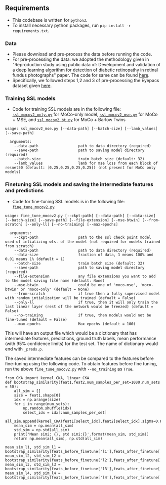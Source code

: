 ## Requirements
- This codebase is written for `python3`.
- To install necessary python packages, run `pip install -r requirements.txt`.

### Data
- Please download and pre-process the data before running the code.
- For pre-processing the data: we adopted the methodology given in "Reproduction study using public data of: Development and validation of a deep learning algorithm for detection of diabetic retinopathy in retinal fundus photographs" paper. The code for same can be found [here](https://github.com/mikevoets/jama16-retina-replication). 
- Specifically, we followed steps 1,2 and 3 of pre-processing the Eyepacs dataset given [here](https://github.com/mikevoets/jama16-retina-replication/blob/master/README.md).

### Training SSL models
- Code for training SSL models are in the following file: [`ssl_mocov2_only.py`](./ssl_mocov2_only.py) for MoCo-only model, [`ssl_mocov2_mse.py`](./ssl_mocov2_mse.py) for MoCo + MSE, and [`ssl_mocov2_bt.py`](./ssl_mocov2_bt.py) for MoCo + Barlow Twins
```
usage: ssl_mocov2_mse.py [--data-path] [--batch-size] [--lamb_values] [--save-path]

  arguments:
    --data-path                  path to data directory (required)
    --save-path                  path to saving model directory (required)
    --batch-size                 train batch size (default: 32)
    --lamb_values                lamb for mse loss from each block of resnet50 (default: [0.25,0.25,0.25,0.25]) (not present for MoCo only models)
```

### Finetuning SSL models and saving the intermediate features and predictions
- Code for fine-tuning SSL models is in the following file: [`fine_tune_mocov2.py`](./fine_tune_mocov2.py)
```
usage: fine_tune_mocov2.py [--ckpt-path] [--data-path] [--data-size] [--batch-size] [--save-path] [--file-extension] [--mse-btwin] [--from-scratch] [--only-ll] [--no-training] [--max-epochs]

  arguments:
    --ckpt-path                  path to the ssl check point model used of intializing wts. of the model (not required for models trained from scratch)
    --data-path                  path to data directory (required)
    --data-size                  fraction of data, 1 means 100% and 0.01 means 1% (default = 1)
    --batch-size                 train batch size (default: 32)
    --save-path                  path to saving model directory (required)
    --file-extension             any file extensions you want to add to the model saving file name (default: None)
    --mse-btwin                  could be one of 'moco-mse', 'moco-btwin' or 'moco-only' (default = None)
    --from-scratch               if true then a fully supervised model with random intialization will be trained (defualt = False)
    --only-ll                    if true, then it will only train the last linear layer (rest of the network would be freezed) (default = False)
    --no-training                if true, then models would not be fine-tuned (default = False)
    --max-epochs                 Max epochs (default = 100)
```
This will have an output file which would be a dictionary that has intermediate features, predictions, ground truth labels, mean performance (with 95% confidence limits) for the test set. The name of dictionary would end with `_preds.p`.

The saved intermediate features can be compared to the features before fine-tuning using the following code. To obtain features before fine tuning, run the above `fine_tune_mocov2.py` with `--no_training` as `True`.

```
from CKA import kernel_CKA, linear_CKA
def bootstrap_similarity(feat1,feat2,num_samples_per_set=1000,num_sets = 50):
    all_sim = []
    size = feat1.shape[0]
    idx = np.arange(size) 
    for i in range(num_sets):
        np.random.shuffle(idx)
        select_idx = idx[:num_samples_per_set]
        all_sim.append(kernel_CKA(feat1[select_idx],feat2[select_idx],sigma=0.8))
    mean_sim = np.mean(all_sim)
    std_sim = np.std(all_sim)
    print('Mean simi: {}, std simi:{}'.format(mean_sim, std_sim))
    return np.mean(all_sim), np.std(all_sim)

mean_sim_l1, std_sim_l1 = bootstrap_similarity(feats_before_finetune['l1'],feats_after_finetune['l1'])
mean_sim_l2, std_sim_l2 = bootstrap_similarity(feats_before_finetune['l2'],feats_after_finetune['l2'])
mean_sim_l3, std_sim_l3 = bootstrap_similarity(feats_before_finetune['l3'],feats_after_finetune['l3'])
mean_sim_l4, std_sim_l4 = bootstrap_similarity(feats_before_finetune['l4'],feats_after_finetune['l4'])
```
